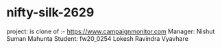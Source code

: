 # nifty-silk-2629
project: is clone of :- https://www.campaignmonitor.com
Manager: Nishut Suman Mahunta
Student: fw20_0254 Lokesh Ravindra Vyavhare


